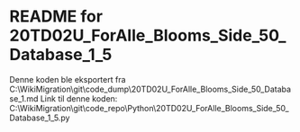 # README for 20TD02U_ForAlle_Blooms_Side_50_Database_1_5
Denne koden ble eksportert fra C:\WikiMigration\git\code_dump\20TD02U_ForAlle_Blooms_Side_50_Database_1.md
Link til denne koden: C:\WikiMigration\git\code_repo\Python\20TD02U_ForAlle_Blooms_Side_50_Database_1_5.py
